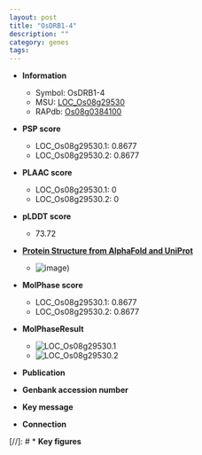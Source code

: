 ```yaml
---
layout: post
title: "OsDRB1-4"
description: ""
category: genes
tags: 
---
```


* **Information**  
    + Symbol: OsDRB1-4  
    + MSU: [LOC_Os08g29530](http://rice.plantbiology.msu.edu/cgi-bin/ORF_infopage.cgi?orf=LOC_Os08g29530)  
    + RAPdb: [Os08g0384100](http://rapdb.dna.affrc.go.jp/viewer/gbrowse_details/irgsp1?name=Os08g0384100)  

* **PSP score**  
    + LOC_Os08g29530.1: 0.8677 
    + LOC_Os08g29530.2: 0.8677 

* **PLAAC score**  
    + LOC_Os08g29530.1: 0 
    + LOC_Os08g29530.2: 0 

* **pLDDT score**
    + 73.72

* **[Protein Structure from AlphaFold and UniProt](https://www.uniprot.org/uniprotkb/Q6YW64/entry#structure)**
    + ![image](https://ricepsp.github.io/images/Q6/AF-Q6YW64-F1.png))

* **MolPhase score**
    + LOC_Os08g29530.1: 0.8677
    + LOC_Os08g29530.2: 0.8677

* **MolPhaseResult**
    + ![LOC_Os08g29530.1](https://ricepsp.github.io/pictures/LOC_Os08g/LOC_Os08g29530.1.png)
    + ![LOC_Os08g29530.2](https://ricepsp.github.io/pictures/LOC_Os08g/LOC_Os08g29530.2.png)

* **Publication**  

* **Genbank accession number**  

* **Key message**  

* **Connection**  

[//]: # * **Key figures**  


